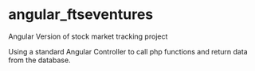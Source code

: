 # angular_ftseventures
Angular Version of stock market tracking project

Using a standard Angular Controller to call php functions and return data from the database.
